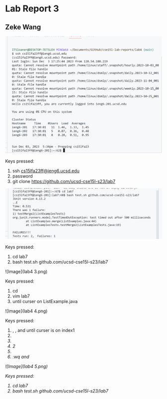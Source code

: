 
# Lab Report  3
## Zeke Wang

![Image](lab41.png)

Keys pressed:
1. ssh cs15lfa23ff@ieng6.ucsd.edu
2. password <enter>
4. git clone https://github.com/ucsd-cse15l-s23/lab7 <enter>

![Image](lab42.png)

Keys pressed:
1. cd lab7 <enter>
2. bash test.sh github.com/ucsd-cse15l-s23/lab7 <enter>

![Image](lab4 3.png)

Keys pressed:
1. cd <enter>
2. vim lab7 <enter>
3. <j> until curser on ListExample.java <enter>

![Image](lab4 4.png)

Keys pressed:
1. <j> , <k> , and <l> until curser is on index1
2. <i>
3. <backspace>
4. 2
5. <escape>
6. :wq and <enter>

![Image](lab4 5.png)

Keys pressed:
1. cd lab7
2. bash test.sh github.com/ucsd-cse15l-s23/lab7 <enter>
